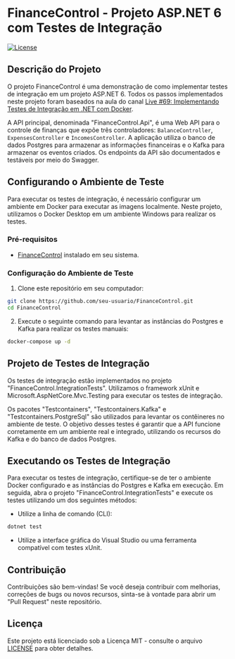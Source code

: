 # FinanceControl - Projeto ASP.NET 6 com Testes de Integração

[![License](https://img.shields.io/badge/license-MIT-blue.svg)](https://opensource.org/licenses/MIT)

## Descrição do Projeto

O projeto FinanceControl é uma demonstração de como implementar testes de integração em um projeto ASP.NET 6. Todos os passos implementados neste projeto foram baseados na aula do canal [Live #69: Implementando Testes de Integração em .NET com Docker](https://www.youtube.com/live/o5Q73A-rrlg?feature=share).

A API principal, denominada "FinanceControl.Api", é uma Web API para o controle de finanças que expõe três controladores: `BalanceController`, `ExpensesController` e `IncomesController`. A aplicação utiliza o banco de dados Postgres para armazenar as informações financeiras e o Kafka para armazenar os eventos criados. Os endpoints da API são documentados e testáveis por meio do Swagger.

## Configurando o Ambiente de Teste

Para executar os testes de integração, é necessário configurar um ambiente em Docker para executar as imagens localmente. Neste projeto, utilizamos o Docker Desktop em um ambiente Windows para realizar os testes.

### Pré-requisitos

- [FinanceControl](https://github.com/bufaonanet/FinanceControl) instalado em seu sistema.

### Configuração do Ambiente de Teste

1. Clone este repositório em seu computador:

```bash
git clone https://github.com/seu-usuario/FinanceControl.git
cd FinanceControl
```

2. Execute o seguinte comando para levantar as instâncias do Postgres e Kafka para realizar os testes manuais:

```bash
docker-compose up -d
```

## Projeto de Testes de Integração

Os testes de integração estão implementados no projeto "FinanceControl.IntegrationTests". Utilizamos o framework xUnit e Microsoft.AspNetCore.Mvc.Testing para executar os testes de integração.

Os pacotes "Testcontainers", "Testcontainers.Kafka" e "Testcontainers.PostgreSql" são utilizados para levantar os contêineres no ambiente de teste. O objetivo desses testes é garantir que a API funcione corretamente em um ambiente real e integrado, utilizando os recursos do Kafka e do banco de dados Postgres.

## Executando os Testes de Integração

Para executar os testes de integração, certifique-se de ter o ambiente Docker configurado e as instâncias do Postgres e Kafka em execução. Em seguida, abra o projeto "FinanceControl.IntegrationTests" e execute os testes utilizando um dos seguintes métodos:

- Utilize a linha de comando (CLI):

```bash
dotnet test
```

- Utilize a interface gráfica do Visual Studio ou uma ferramenta compatível com testes xUnit.

## Contribuição

Contribuições são bem-vindas! Se você deseja contribuir com melhorias, correções de bugs ou novos recursos, sinta-se à vontade para abrir um "Pull Request" neste repositório.

## Licença

Este projeto está licenciado sob a Licença MIT - consulte o arquivo [LICENSE](LICENSE) para obter detalhes.